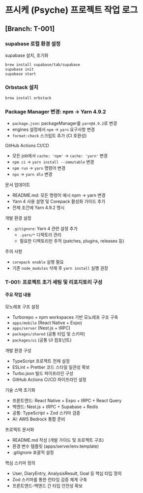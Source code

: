 # 프시케 (Psyche) 프로젝트 작업 로그

## [Branch: T-001]

### supabase 로컬 환경 설정

supabase 설치, 초기화

```sh
brew install supabase/tab/supabase
supabase init
supabase start
```

### Orbstack 설치

```sh
brew install orbstack
```

### Package Manager 변경: npm → Yarn 4.9.2

- `package.json`: packageManager를 `yarn@4.9.2`로 변경
- engines 설정에서 `npm` → `yarn` 요구사항 변경
- `format:check` 스크립트 추가 (CI 호환성)

GitHub Actions CI/CD
- 모든 job에서 `cache: 'npm'` → `cache: 'yarn'` 변경
- `npm ci` → `yarn install --immutable` 변경
- `npm run` → `yarn` 명령어 변경
- `npx` → `yarn dlx` 변경

문서 업데이트
- README.md: 모든 명령어 예시 npm → yarn 변경
- Yarn 4 사용 설명 및 Corepack 활성화 가이드 추가
- 전제 조건에 Yarn 4.9.2 명시

개발 환경 설정
- `.gitignore`: Yarn 4 관련 설정 추가
  - `.yarn/*` 디렉토리 관리
  - 필요한 디렉토리만 추적 (patches, plugins, releases 등)

주의 사항
- `corepack enable` 실행 필요
- 기존 `node_modules` 삭제 후 `yarn install` 실행 권장

### T-001: 프로젝트 초기 세팅 및 리포지토리 구성

#### 주요 작업 내용

모노레포 구조 설정
- Turborepo + npm workspaces 기반 모노레포 구조 구축
- `apps/mobile` (React Native + Expo)
- `apps/server` (Nest.js + tRPC)  
- `packages/shared` (공통 타입 및 스키마)
- `packages/ui` (공통 UI 컴포넌트)

개발 환경 구성
- TypeScript 프로젝트 전체 설정
- ESLint + Prettier 코드 스타일 일관성 확보
- Turbo.json 빌드 파이프라인 구성
- GitHub Actions CI/CD 파이프라인 설정

기술 스택 초기화
- 프론트엔드: React Native + Expo + tRPC + React Query
- 백엔드: Nest.js + tRPC + Supabase + Redis  
- 공통: TypeScript + Zod 스키마 검증
- AI: AWS Bedrock 통합 준비

프로젝트 문서화
- README.md 작성 (개발 가이드 및 프로젝트 구조)
- 환경 변수 템플릿 (apps/server/env.template)
- .gitignore 포괄적 설정

핵심 스키마 정의
- User, DiaryEntry, AnalysisResult, Goal 등 핵심 타입 정의
- Zod 스키마를 통한 런타임 검증 체계 구축
- 프론트엔드-백엔드 간 타입 안전성 확보
